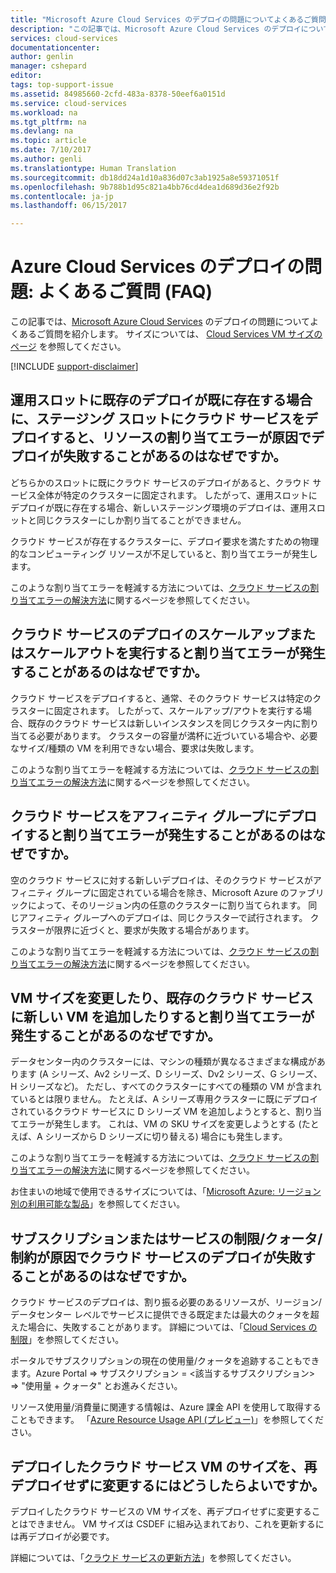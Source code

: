 ```yaml
---
title: "Microsoft Azure Cloud Services のデプロイの問題についてよくあるご質問 | Microsoft Docs"
description: "この記事では、Microsoft Azure Cloud Services のデプロイについてよくあるご質問を紹介します。"
services: cloud-services
documentationcenter: 
author: genlin
manager: cshepard
editor: 
tags: top-support-issue
ms.assetid: 84985660-2cfd-483a-8378-50eef6a0151d
ms.service: cloud-services
ms.workload: na
ms.tgt_pltfrm: na
ms.devlang: na
ms.topic: article
ms.date: 7/10/2017
ms.author: genli
ms.translationtype: Human Translation
ms.sourcegitcommit: db18dd24a1d10a836d07c3ab1925a8e59371051f
ms.openlocfilehash: 9b788b1d95c821a4bb76cd4dea1d689d36e2f92b
ms.contentlocale: ja-jp
ms.lasthandoff: 06/15/2017

---
```

# <a name="deployment-issues-for-azure-cloud-services-frequently-asked-questions-faqs"></a>Azure Cloud Services のデプロイの問題: よくあるご質問 (FAQ)

この記事では、[Microsoft Azure Cloud Services](https://azure.microsoft.com/services/cloud-services) のデプロイの問題についてよくあるご質問を紹介します。 サイズについては、 [Cloud Services VM サイズのページ](cloud-services-sizes-specs.md) を参照してください。

[!INCLUDE [support-disclaimer](../../includes/support-disclaimer.md)]

## <a name="why-does-deploying-a-cloud-service-to-the-staging-slot-sometimes-fail-with-a-resource-allocation-error-if-there-is-already-an-existing-deployment-in-the-production-slot"></a>運用スロットに既存のデプロイが既に存在する場合に、ステージング スロットにクラウド サービスをデプロイすると、リソースの割り当てエラーが原因でデプロイが失敗することがあるのはなぜですか。
どちらかのスロットに既にクラウド サービスのデプロイがあると、クラウド サービス全体が特定のクラスターに固定されます。 したがって、運用スロットにデプロイが既に存在する場合、新しいステージング環境のデプロイは、運用スロットと同じクラスターにしか割り当てることができません。

クラウド サービスが存在するクラスターに、デプロイ要求を満たすための物理的なコンピューティング リソースが不足していると、割り当てエラーが発生します。

このような割り当てエラーを軽減する方法については、[クラウド サービスの割り当てエラーの解決方法](cloud-services-allocation-failures.md#solutions)に関するページを参照してください。

## <a name="why-does-scaling-up-or-scaling-out-a-cloud-service-deployment-sometimes-result-in-allocation-failure"></a>クラウド サービスのデプロイのスケールアップまたはスケールアウトを実行すると割り当てエラーが発生することがあるのはなぜですか。
クラウド サービスをデプロイすると、通常、そのクラウド サービスは特定のクラスターに固定されます。 したがって、スケールアップ/アウトを実行する場合、既存のクラウド サービスは新しいインスタンスを同じクラスター内に割り当てる必要があります。 クラスターの容量が満杯に近づいている場合や、必要なサイズ/種類の VM を利用できない場合、要求は失敗します。

このような割り当てエラーを軽減する方法については、[クラウド サービスの割り当てエラーの解決方法](cloud-services-allocation-failures.md#solutions)に関するページを参照してください。

## <a name="why-does-deploying-a-cloud-service-into-an-affinity-group-sometimes-result-in-allocation-failure"></a>クラウド サービスをアフィニティ グループにデプロイすると割り当てエラーが発生することがあるのはなぜですか。
空のクラウド サービスに対する新しいデプロイは、そのクラウド サービスがアフィニティ グループに固定されている場合を除き、Microsoft Azure のファブリックによって、そのリージョン内の任意のクラスターに割り当てられます。 同じアフィニティ グループへのデプロイは、同じクラスターで試行されます。 クラスターが限界に近づくと、要求が失敗する場合があります。

このような割り当てエラーを軽減する方法については、[クラウド サービスの割り当てエラーの解決方法](cloud-services-allocation-failures.md#solutions)に関するページを参照してください。

## <a name="why-does-changing-vm-size-or-adding-a-new-vm-to-an-existing-cloud-service-sometimes-result-in-allocation-failure"></a>VM サイズを変更したり、既存のクラウド サービスに新しい VM を追加したりすると割り当てエラーが発生することがあるのなぜですか。
データセンター内のクラスターには、マシンの種類が異なるさまざまな構成があります (A シリーズ、Av2 シリーズ、D シリーズ、Dv2 シリーズ、G シリーズ、H シリーズなど)。 ただし、すべてのクラスターにすべての種類の VM が含まれているとは限りません。 たとえば、A シリーズ専用クラスターに既にデプロイされているクラウド サービスに D シリーズ VM を追加しようとすると、割り当てエラーが発生します。 これは、VM の SKU サイズを変更しようとする (たとえば、A シリーズから D シリーズに切り替える) 場合にも発生します。

このような割り当てエラーを軽減する方法については、[クラウド サービスの割り当てエラーの解決方法](cloud-services-allocation-failures.md#solutions)に関するページを参照してください。

お住まいの地域で使用できるサイズについては、「[Microsoft Azure: リージョン別の利用可能な製品](https://azure.microsoft.com/regions/services)」を参照してください。

## <a name="why-does-deploying-a-cloud-service-sometime-fail-due-to-limitsquotasconstraints-on-my-subscription-or-service"></a>サブスクリプションまたはサービスの制限/クォータ/制約が原因でクラウド サービスのデプロイが失敗することがあるのはなぜですか。
クラウド サービスのデプロイは、割り振る必要のあるリソースが、リージョン/データセンター レベルでサービスに提供できる既定または最大のクォータを超えた場合に、失敗することがあります。 詳細については、「[Cloud Services の制限](../azure-subscription-service-limits.md#cloud-services-limits)」を参照してください。

ポータルでサブスクリプションの現在の使用量/クォータを追跡することもできます。Azure Portal => サブスクリプション = \<該当するサブスクリプション> => "使用量 + クォータ" とお進みください。

リソース使用量/消費量に関連する情報は、Azure 課金 API を使用して取得することもできます。 「[Azure Resource Usage API (プレビュー)](../billing/billing-usage-rate-card-overview.md#azure-resource-usage-api-preview)」を参照してください。

## <a name="how-can-i-change-the-size-of-a-deployed-cloud-service-vm-without-redeploying-it"></a>デプロイしたクラウド サービス VM のサイズを、再デプロイせずに変更するにはどうしたらよいですか。
デプロイしたクラウド サービスの VM サイズを、再デプロイせずに変更することはできません。 VM サイズは CSDEF に組み込まれており、これを更新するには再デプロイが必要です。

詳細については、「[クラウド サービスの更新方法](cloud-services-update-azure-service.md)」を参照してください。

 

